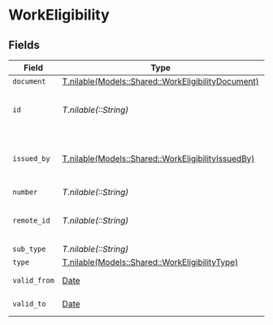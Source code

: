 # WorkEligibility


## Fields

| Field                                                                                                | Type                                                                                                 | Required                                                                                             | Description                                                                                          | Example                                                                                              |
| ---------------------------------------------------------------------------------------------------- | ---------------------------------------------------------------------------------------------------- | ---------------------------------------------------------------------------------------------------- | ---------------------------------------------------------------------------------------------------- | ---------------------------------------------------------------------------------------------------- |
| `document`                                                                                           | [T.nilable(Models::Shared::WorkEligibilityDocument)](../../models/shared/workeligibilitydocument.md) | :heavy_minus_sign:                                                                                   | N/A                                                                                                  |                                                                                                      |
| `id`                                                                                                 | *T.nilable(::String)*                                                                                | :heavy_minus_sign:                                                                                   | Unique identifier                                                                                    | 8187e5da-dc77-475e-9949-af0f1fa4e4e3                                                                 |
| `issued_by`                                                                                          | [T.nilable(Models::Shared::WorkEligibilityIssuedBy)](../../models/shared/workeligibilityissuedby.md) | :heavy_minus_sign:                                                                                   | The country code of the issued by authority                                                          |                                                                                                      |
| `number`                                                                                             | *T.nilable(::String)*                                                                                | :heavy_minus_sign:                                                                                   | N/A                                                                                                  | 1234567890                                                                                           |
| `remote_id`                                                                                          | *T.nilable(::String)*                                                                                | :heavy_minus_sign:                                                                                   | Provider's unique identifier                                                                         | 8187e5da-dc77-475e-9949-af0f1fa4e4e3                                                                 |
| `sub_type`                                                                                           | *T.nilable(::String)*                                                                                | :heavy_minus_sign:                                                                                   | N/A                                                                                                  | H1B                                                                                                  |
| `type`                                                                                               | [T.nilable(Models::Shared::WorkEligibilityType)](../../models/shared/workeligibilitytype.md)         | :heavy_minus_sign:                                                                                   | N/A                                                                                                  | visa                                                                                                 |
| `valid_from`                                                                                         | [Date](https://ruby-doc.org/stdlib-2.6.1/libdoc/date/rdoc/Date.html)                                 | :heavy_minus_sign:                                                                                   | N/A                                                                                                  | 2021-01-01T00:00.000Z                                                                                |
| `valid_to`                                                                                           | [Date](https://ruby-doc.org/stdlib-2.6.1/libdoc/date/rdoc/Date.html)                                 | :heavy_minus_sign:                                                                                   | N/A                                                                                                  | 2021-01-01T00:00.000Z                                                                                |